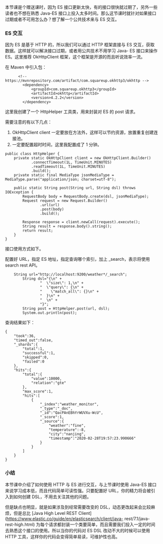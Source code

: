 本节课是个赠送课时，因为 ES 接口更新太快，有的接口很快就过期了，另外一些读者也不想在熟悉 Java-ES
接口上投入太多时间。那么这节课时就针对如果接口过期或者不可用怎么办？想了解一个公共技术来与 ES 交互。

### ES 交互

因为 ES 是基于 HTTP 的，所以我们可以通过 HTTP 框架直接与 ES 交互，获取数据。这样就可以解决接口过期，或者用公共技术不用学习 Java-
ES 接口来操作 ES。这里推荐 OkHttpClient 框架，这个框架是开源的而且听说效率一流。

在 Maven 中引入包：

    
    
          <!-- https://mvnrepository.com/artifact/com.squareup.okhttp3/okhttp -->
            <dependency>
                <groupId>com.squareup.okhttp3</groupId>
                <artifactId>okhttp</artifactId>
                <version>4.2.2</version>
            </dependency>
    

这里我创建了一个 HttpHelper 工具类，用来封装对 ES 的 post 请求。

需要注意的有以下几点：

  1. OkHttpClient client 一定要放在方法外，这样可以节约资源，放置重复创建连接池。
  2. 一定要配置超时时间，这里我配置成了 1 分钟。

    
    
    public class HttpHelper {
        private static OkHttpClient client = new OkHttpClient.Builder()
                .connectTimeout(1L, TimeUnit.MINUTES)
                .readTimeout(1L, TimeUnit.MINUTES)
                .build();
        private static final MediaType jsonMediaType = MediaType.parse("application/json; charset=utf-8");
    
        public static String post(String url, String dsl) throws IOException {
            RequestBody body = RequestBody.create(dsl, jsonMediaType);
            Request request = new Request.Builder()
                    .url(url)
                    .post(body)
                    .build();
    
            Response response = client.newCall(request).execute();
            String result = response.body().string();
            return result;
        }
    }
    

接口使用方式如下。

配置好 URL，指定 ES 地址，指定查询哪个索引，加上 _search，表示将使用 search rest API。

    
    
        String url="http://localhost:9200/weather*/_search";
            String dsl="{\n" +
                    "  \"size\": 1,\n" +
                    "  \"query\": {\n" +
                    "    \"match_all\": {}\n" +
                    "  }\n" +
                    "  \n" +
                    "}";
            String post = HttpHelper.post(url, dsl);
            System.out.println(post);
    

查询结果如下：

    
    
    {
        "took":36,
        "timed_out":false,
        "_shards":{
            "total":1,
            "successful":1,
            "skipped":0,
            "failed":0
        },
        "hits":{
            "total":{
                "value":10000,
                "relation":"gte"
            },
            "max_score":1,
            "hits":[
                {
                    "_index":"weather_monitor",
                    "_type":"_doc",
                    "_id":"QacPAnEBhYrWUVXu-WcU",
                    "_score":1,
                    "_source":{
                        "weather":"fine",
                        "temperature":-8,
                        "city":"nanjing",
                        "timestamp":"2020-02-28T19:57:23.990666"
                    }
                }
            ]
        }
    }
    

### 小结

本节课中介绍了如何使用 HTTP 与 ES 进行交互，与上节课时使用 Java-ES 接口来说学习成本低，而且代码简单可读性强。只要配置好
URL，你的精力将会被引入到如何创建 DSL，不用去关注其他的问题。

但是缺点也明显，就是如果涉及到经常需要改变的 DSL，动态更改起来会比较麻烦，但是总比 [Java High Level REST
Client](https://www.elastic.co/guide/en/elasticsearch/client/java-
rest/7.1/java-rest-high.html) 为每个请求都封装一个类要简单，而且需要我们投入一定的时间去熟悉这个接口的使用。所以当你的代码对
ES DSL 改动不大的时候可以使用 HTTP 工具，这样你的代码会变得简单易读，可维护性也高。

